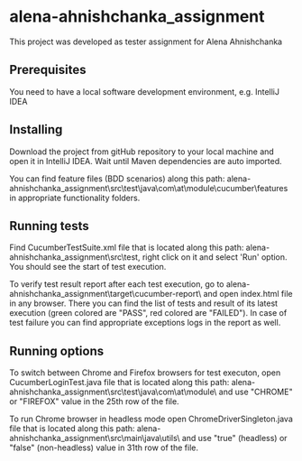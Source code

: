 # alena-ahnishchanka_assignment

This project was developed as tester assignment for Alena Ahnishchanka

Prerequisites
---------------
You need to have a local software development environment, e.g. IntelliJ IDEA

Installing
---------------
Download the project from gitHub repository to your local machine and open it in IntelliJ IDEA.
Wait until Maven dependencies are auto imported.

You can find feature files (BDD scenarios) along this path: alena-ahnishchanka_assignment\src\test\java\com\at\module\cucumber\features in appropriate functionality folders.

Running tests
---------------
Find CucumberTestSuite.xml file that is located along this path: alena-ahnishchanka_assignment\src\test\, right click on it and select 'Run' option. You should see the start of test execution.

To verify test result report after each test execution, go to alena-ahnishchanka_assignment\target\cucumber-report\ and open index.html file in any browser. There you can find the list of tests and result of its latest execution (green colored are "PASS", red colored are "FAILED"). In case of test failure you can find appropriate exceptions logs in the report as well.

Running options
---------------
To switch between Chrome and Firefox browsers for test executon, open CucumberLoginTest.java file that is located along this path: alena-ahnishchanka_assignment\src\test\java\com\at\module\ and use "CHROME" or "FIREFOX" value in the 25th row of the file.

To run Chrome browser in headless mode open ChromeDriverSingleton.java file that is located along this path: alena-ahnishchanka_assignment\src\main\java\utils\ and use "true" (headless) or "false" (non-headless) value in 31th row of the file.
